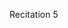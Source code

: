 
<div class="recitation">
<div class="column_date">
<p markdown="block">
Recitation  5<br>

</p>
</div>

<div class="column_recitation">
<p markdown="block">



</p>
</div>

</div>

